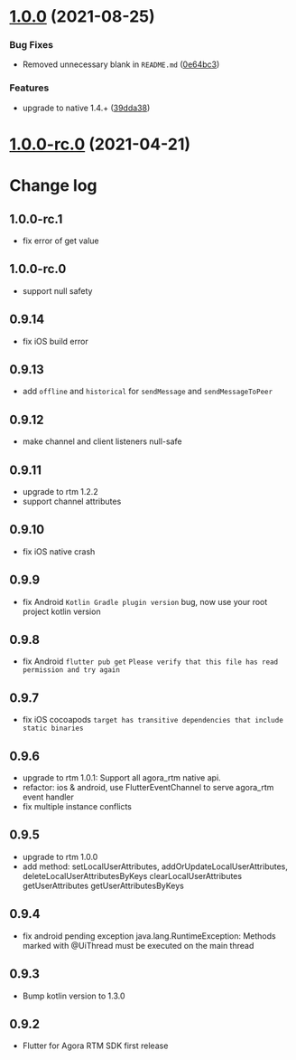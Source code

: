 # [1.0.0](https://github.com/AgoraIO/Flutter-RTM/compare/v1.0.0-rc.1...v1.0.0) (2021-08-25)


### Bug Fixes

* Removed unnecessary blank in `README.md` ([0e64bc3](https://github.com/AgoraIO/Flutter-RTM/commit/0e64bc352952ca0fb04f062352462bb4375251a9))


### Features

* upgrade to native 1.4.+ ([39dda38](https://github.com/AgoraIO/Flutter-RTM/commit/39dda380a23b94b077e3bd19b2c830b6bd816501))



# [1.0.0-rc.0](https://github.com/AgoraIO/Flutter-RTM/compare/v1.0.0-rc.1...v1.0.0) (2021-04-21)

# Change log

## 1.0.0-rc.1
* fix error of get value

## 1.0.0-rc.0
* support null safety

## 0.9.14
* fix iOS build error

## 0.9.13
* add `offline` and `historical` for `sendMessage` and `sendMessageToPeer`

## 0.9.12
* make channel and client listeners null-safe

## 0.9.11
* upgrade to rtm 1.2.2
* support channel attributes

## 0.9.10
* fix iOS native crash

## 0.9.9
* fix Android `Kotlin Gradle plugin version` bug, now use your root project kotlin version

## 0.9.8
* fix Android `flutter pub get` `Please verify that this file has read permission and try again`

## 0.9.7
* fix iOS cocoapods `target has transitive dependencies that include static binaries`

## 0.9.6
* upgrade to rtm 1.0.1: Support all agora_rtm native api.
* refactor: ios & android, use FlutterEventChannel to serve agora_rtm event handler
* fix multiple instance conflicts

## 0.9.5
* upgrade to rtm 1.0.0
* add method: setLocalUserAttributes, addOrUpdateLocalUserAttributes, deleteLocalUserAttributesByKeys clearLocalUserAttributes getUserAttributes getUserAttributesByKeys

## 0.9.4
* fix android pending exception java.lang.RuntimeException: Methods marked with @UiThread must be executed on the main thread

## 0.9.3

* Bump kotlin version to 1.3.0

## 0.9.2

* Flutter for Agora RTM SDK first release
